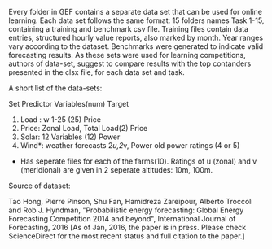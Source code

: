 Every folder in GEF contains a separate data set that can be used for online learning.
Each data set follows the same format: 15 folders names Task 1-15, containing a training and benchmark csv file.
Training files contain data entries, structured hourly value reports, also marked by month. Year ranges vary according to the dataset.
Benchmarks were generated to indicate valid forecasting results. As these sets were used for learning competitions, authors of data-set, suggest to compare results with the top contanders presented in the clsx file, for each data set and task.

A short list of the data-sets:

   Set          Predictor Variables(num)        Target 
1. Load :            w 1-25 (25)                 Price
2. Price:       Zonal Load, Total Load(2)        Price
3. Solar:         12 Variables (12)              Power 
4. Wind*:        weather forecasts 2*u,2*v,      Power
                 old power ratings (4 or 5)

* Has seperate files for each of the farms(10). Ratings of u (zonal) and v (meridional) are given in 2 seperate altitudes: 10m, 100m.




Source of dataset:

Tao Hong, Pierre Pinson, Shu Fan, Hamidreza Zareipour, Alberto Troccoli and Rob J. Hyndman, "Probabilistic energy forecasting: Global Energy Forecasting Competition 2014 and beyond", International Journal of Forecasting, 2016
[As of Jan, 2016, the paper is in press. Please check ScienceDirect for the most recent status and full citation to the paper.]
